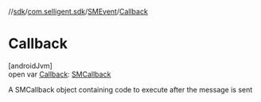 //[sdk](../../../index.md)/[com.selligent.sdk](../index.md)/[SMEvent](index.md)/[Callback](-callback.md)

# Callback

[androidJvm]\
open var [Callback](-callback.md): [SMCallback](../-s-m-callback/index.md)

A SMCallback object containing code to execute after the message is sent

